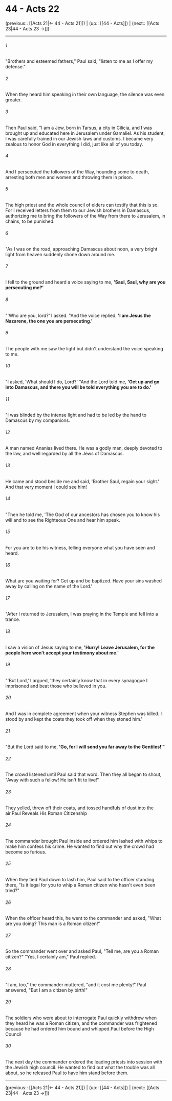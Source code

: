 # 44 - Acts 22

(previous:: [[Acts 21|← 44 - Acts 21]]) | (up:: [[44 - Acts]]) | (next:: [[Acts 23|44 - Acts 23 →]])

***


###### 1 
"Brothers and esteemed fathers," Paul said, "listen to me as I offer my defense." 

###### 2 
When they heard him speaking in their own language, the silence was even greater. 

###### 3 
Then Paul said, "I am a Jew, born in Tarsus, a city in Cilicia, and I was brought up and educated here in Jerusalem under Gamaliel. As his student, I was carefully trained in our Jewish laws and customs. I became very zealous to honor God in everything I did, just like all of you today. 

###### 4 
And I persecuted the followers of the Way, hounding some to death, arresting both men and women and throwing them in prison. 

###### 5 
The high priest and the whole council of elders can testify that this is so. For I received letters from them to our Jewish brothers in Damascus, authorizing me to bring the followers of the Way from there to Jerusalem, in chains, to be punished. 

###### 6 
"As I was on the road, approaching Damascus about noon, a very bright light from heaven suddenly shone down around me. 

###### 7 
I fell to the ground and heard a voice saying to me, **'Saul, Saul, why are you persecuting me?'** 

###### 8 
"'Who are you, lord?' I asked. "And the voice replied, **'I am Jesus the Nazarene, the one you are persecuting.'** 

###### 9 
The people with me saw the light but didn't understand the voice speaking to me. 

###### 10 
"I asked, 'What should I do, Lord?' "And the Lord told me, **'Get up and go into Damascus, and there you will be told everything you are to do.'** 

###### 11 
"I was blinded by the intense light and had to be led by the hand to Damascus by my companions. 

###### 12 
A man named Ananias lived there. He was a godly man, deeply devoted to the law, and well regarded by all the Jews of Damascus. 

###### 13 
He came and stood beside me and said, 'Brother Saul, regain your sight.' And that very moment I could see him! 

###### 14 
"Then he told me, 'The God of our ancestors has chosen you to know his will and to see the Righteous One and hear him speak. 

###### 15 
For you are to be his witness, telling everyone what you have seen and heard. 

###### 16 
What are you waiting for? Get up and be baptized. Have your sins washed away by calling on the name of the Lord.' 

###### 17 
"After I returned to Jerusalem, I was praying in the Temple and fell into a trance. 

###### 18 
I saw a vision of Jesus saying to me, **'Hurry! Leave Jerusalem, for the people here won't accept your testimony about me.'** 

###### 19 
"'But Lord,' I argued, 'they certainly know that in every synagogue I imprisoned and beat those who believed in you. 

###### 20 
And I was in complete agreement when your witness Stephen was killed. I stood by and kept the coats they took off when they stoned him.' 

###### 21 
"But the Lord said to me, **'Go, for I will send you far away to the Gentiles!'**" 

###### 22 
The crowd listened until Paul said that word. Then they all began to shout, "Away with such a fellow! He isn't fit to live!" 

###### 23 
They yelled, threw off their coats, and tossed handfuls of dust into the air.Paul Reveals His Roman Citizenship 

###### 24 
The commander brought Paul inside and ordered him lashed with whips to make him confess his crime. He wanted to find out why the crowd had become so furious. 

###### 25 
When they tied Paul down to lash him, Paul said to the officer standing there, "Is it legal for you to whip a Roman citizen who hasn't even been tried?" 

###### 26 
When the officer heard this, he went to the commander and asked, "What are you doing? This man is a Roman citizen!" 

###### 27 
So the commander went over and asked Paul, "Tell me, are you a Roman citizen?" "Yes, I certainly am," Paul replied. 

###### 28 
"I am, too," the commander muttered, "and it cost me plenty!" Paul answered, "But I am a citizen by birth!" 

###### 29 
The soldiers who were about to interrogate Paul quickly withdrew when they heard he was a Roman citizen, and the commander was frightened because he had ordered him bound and whipped.Paul before the High Council 

###### 30 
The next day the commander ordered the leading priests into session with the Jewish high council. He wanted to find out what the trouble was all about, so he released Paul to have him stand before them.

***

(previous:: [[Acts 21|← 44 - Acts 21]]) | (up:: [[44 - Acts]]) | (next:: [[Acts 23|44 - Acts 23 →]])
